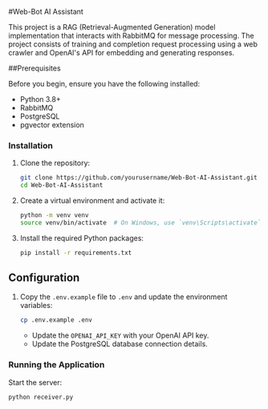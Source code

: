 #Web-Bot AI Assistant 

This project is a RAG (Retrieval-Augmented Generation) model implementation that interacts with RabbitMQ for message processing. The project consists of training and completion request processing using a web crawler and OpenAI's API for embedding and generating responses.

##Prerequisites

Before you begin, ensure you have the following installed:

- Python 3.8+
- RabbitMQ
- PostgreSQL
- pgvector extension

### Installation

1. Clone the repository:

    ```bash
    git clone https://github.com/yourusername/Web-Bot-AI-Assistant.git
    cd Web-Bot-AI-Assistant
    ```
2. Create a virtual environment and activate it:

    ```bash
    python -m venv venv
    source venv/bin/activate  # On Windows, use `venv\Scripts\activate`
    ```
3. Install the required Python packages:

    ```bash
    pip install -r requirements.txt
    ```

## Configuration

1. Copy the `.env.example` file to `.env` and update the environment variables:

    ```bash
    cp .env.example .env
    ```

    - Update the `OPENAI_API_KEY` with your OpenAI API key.
    - Update the PostgreSQL database connection details.

### Running the Application

Start the server:

```bash
python receiver.py
